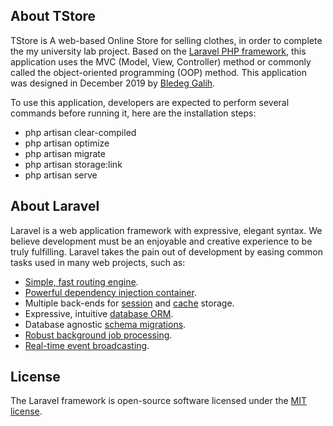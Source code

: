 ## About TStore
TStore is A web-based Online Store for selling clothes, in order to complete the my university lab project. Based on the [Laravel PHP framework](https://laravel.com), this application uses the MVC (Model, View, Controller) method or commonly called the object-oriented programming (OOP) method. This application was designed in December 2019 by [Bledeg Galih](https://bledeggalih.com).

To use this application, developers are expected to perform several commands before running it, here are the installation steps:
- php artisan clear-compiled
- php artisan optimize
- php artisan migrate
- php artisan storage:link
- php artisan serve

## About Laravel

Laravel is a web application framework with expressive, elegant syntax. We believe development must be an enjoyable and creative experience to be truly fulfilling. Laravel takes the pain out of development by easing common tasks used in many web projects, such as:

- [Simple, fast routing engine](https://laravel.com/docs/routing).
- [Powerful dependency injection container](https://laravel.com/docs/container).
- Multiple back-ends for [session](https://laravel.com/docs/session) and [cache](https://laravel.com/docs/cache) storage.
- Expressive, intuitive [database ORM](https://laravel.com/docs/eloquent).
- Database agnostic [schema migrations](https://laravel.com/docs/migrations).
- [Robust background job processing](https://laravel.com/docs/queues).
- [Real-time event broadcasting](https://laravel.com/docs/broadcasting).

## License

The Laravel framework is open-source software licensed under the [MIT license](https://opensource.org/licenses/MIT).
